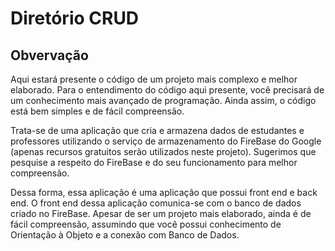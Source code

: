 # **Diretório CRUD**

## **Obvervação**

Aqui estará presente o código de um projeto mais complexo e melhor elaborado. Para o entendimento do código aqui presente,
você precisará de um conhecimento mais avançado de programação. Ainda assim, o código está bem simples e de fácil compreensão.

Trata-se de uma aplicação que cria e armazena dados de estudantes e professores utilizando o serviço de armazenamento do 
FireBase do Google (apenas recursos gratuitos serão utilizados neste projeto). Sugerimos que pesquise a respeito do
FireBase e do seu funcionamento para melhor compreensão.

Dessa forma, essa aplicação é uma aplicação que possui front end e back end. O front end dessa aplicação comunica-se com o 
banco de dados criado no FireBase. Apesar de ser um projeto mais elaborado, ainda é de fácil compreensão, assumindo que
você possui conhecimento de Orientação à Objeto e a conexão com Banco de Dados.
